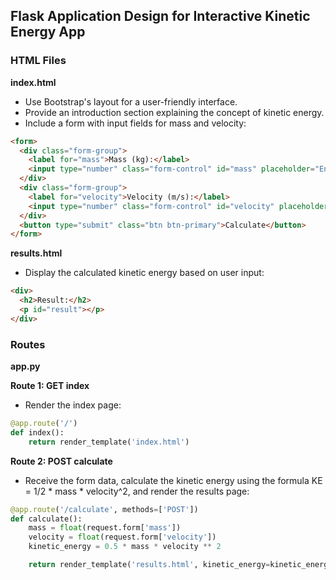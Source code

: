 ## Flask Application Design for Interactive Kinetic Energy App

### HTML Files

**index.html**

- Use Bootstrap's layout for a user-friendly interface.
- Provide an introduction section explaining the concept of kinetic energy.
- Include a form with input fields for mass and velocity:
```html
<form>
  <div class="form-group">
    <label for="mass">Mass (kg):</label>
    <input type="number" class="form-control" id="mass" placeholder="Enter mass">
  </div>
  <div class="form-group">
    <label for="velocity">Velocity (m/s):</label>
    <input type="number" class="form-control" id="velocity" placeholder="Enter velocity">
  </div>
  <button type="submit" class="btn btn-primary">Calculate</button>
</form>
```

**results.html**

- Display the calculated kinetic energy based on user input:
```html
<div>
  <h2>Result:</h2>
  <p id="result"></p>
</div>
```

### Routes

**app.py**

**Route 1: GET index**

- Render the index page:
```python
@app.route('/')
def index():
    return render_template('index.html')
```

**Route 2: POST calculate**

- Receive the form data, calculate the kinetic energy using the formula KE = 1/2 * mass * velocity^2, and render the results page:
```python
@app.route('/calculate', methods=['POST'])
def calculate():
    mass = float(request.form['mass'])
    velocity = float(request.form['velocity'])
    kinetic_energy = 0.5 * mass * velocity ** 2

    return render_template('results.html', kinetic_energy=kinetic_energy)
```
